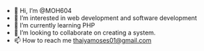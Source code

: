 - 👋 Hi, I’m @MOH604
- 👀 I’m interested in web development and software development 
- 🌱 I’m currently learning PHP
- 💞️ I’m looking to collaborate on creating a system.
- 📫 How to reach me thaiyamoses01@gmail.com

<!---
MOH604/MOH604 is a ✨ special ✨ repository because its `README.md` (this file) appears on your GitHub profile.
You can click the Preview link to take a look at your changes.
--->
